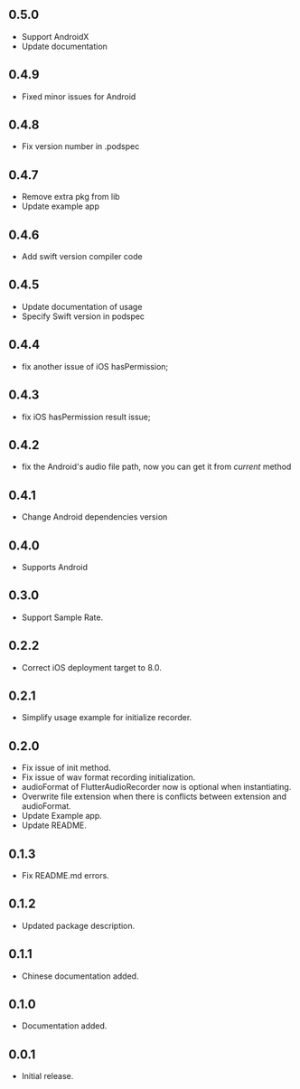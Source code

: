 ## 0.5.0
* Support AndroidX
* Update documentation

## 0.4.9
* Fixed minor issues for Android

## 0.4.8
* Fix version number in .podspec

## 0.4.7
* Remove extra pkg from lib
* Update example app

## 0.4.6
* Add swift version compiler code

## 0.4.5
* Update documentation of usage
* Specify Swift version in podspec

## 0.4.4
* fix another issue of iOS hasPermission;

## 0.4.3
* fix iOS hasPermission result issue;

## 0.4.2
* fix the Android's audio file path, now you can get it from *current* method

## 0.4.1

* Change Android dependencies version

## 0.4.0

* Supports Android

## 0.3.0

* Support Sample Rate.


## 0.2.2

* Correct iOS deployment target to 8.0.


## 0.2.1

* Simplify usage example for initialize recorder.

## 0.2.0

* Fix issue of init method.
* Fix issue of wav format recording initialization.
* audioFormat of FlutterAudioRecorder now is optional when instantiating.
* Overwrite file extension when there is conflicts between extension and audioFormat.
* Update Example app.
* Update README.

## 0.1.3

* Fix README.md errors.

## 0.1.2

* Updated package description.

## 0.1.1

* Chinese documentation added.

## 0.1.0

* Documentation added.

## 0.0.1

* Initial release.
